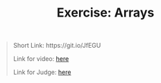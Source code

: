 <h1 align="center">Exercise: Arrays</h1>
    <br>

<blockquote>
    <p>
        Short Link: https://git.io/JfEGU
    </p>
    <p>
        Link for video:
        <a href="https://softuni.bg/trainings/resources/video/49933/video-22-may-2020-denitsa-marinova-js-advanced-may-2020/2838"> here</a>
    </p>
    <p>
        Link for Judge: 
        <a href="https://judge.softuni.bg/Contests/Practice/Index/1798#0">here</a>
    </p>
</blockquote>
